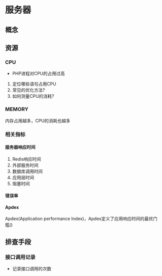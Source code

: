# 服务器
## 概念

## 资源
### CPU
- PHP进程对CPU的占用过高
1. 定位哪些语句占用CPU
2. 常见的优化方法?
3. 如何测量CPU的消耗?

### MEMORY
内存占用越多，CPU的消耗也越多

### 相关指标
#### 服务器响应时间
1. Redis响应时间
2. 外部服务时间
3. 数据库调用时间
4. 应用层时间
5. 阻塞时间

#### 错误率

#### Apdex
Apdex(Application performance Index)，Apdex定义了应用响应时间的最优门槛()



## 排查手段
### 接口调用记录
- 记录接口调用的次数